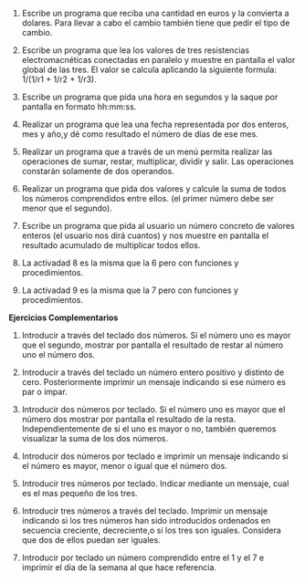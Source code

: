 1. Escribe un programa que reciba una cantidad en euros y la convierta a dolares. Para llevar a cabo el cambio también tiene que pedir el tipo de cambio.

2. Escribe un programa que lea los valores de tres resistencias
electromacnéticas conectadas en paralelo y muestre en pantalla el 
valor global de las tres. El valor se calcula aplicando la siguiente 
formula: 1/(1/r1 + 1/r2 + 1/r3).

3. Escribe un programa que pida una hora en segundos y la saque por pantalla en formato hh:mm:ss.

4. Realizar un programa que lea una fecha representada por dos enteros, mes y año,y dé como resultado el número de 
días de ese mes.

5. Realizar un programa que a través de un menú permita realizar las operaciones de sumar, restar, multiplicar, dividir y salir. Las operaciones constarán solamente de dos operandos.

6. Realizar un programa que pida dos valores y calcule la suma de todos los números comprendidos entre ellos. (el primer número debe ser menor que el segundo).

7. Escribe un programa que pida al usuario un número concreto de valores enteros (el usuario nos dirá cuantos) y nos muestre en pantalla el resultado acumulado de multiplicar todos ellos.

8. La activadad 8 es la misma que la 6 pero con funciones y procedimientos.

9. La activadad 9 es la misma que la 7 pero con funciones y procedimientos. 

**Ejercicios Complementarios**

1. Introducir a través del teclado dos números. Si el número uno es mayor que el segundo,
mostrar por pantalla el resultado de restar al número uno el número dos.

2. Introducir a través del teclado un número entero positivo y distinto de cero. Posteriormente
imprimir un mensaje indicando si ese número es par o impar.

3. Introducir dos números por teclado. Si el número uno es mayor que el número dos mostrar
por pantalla el resultado de la resta. Independientemente de si el uno es mayor o no,
también queremos visualizar la suma de los dos números.

4. Introducir dos números por teclado e imprimir un mensaje indicando si el número es mayor, menor o igual que el número dos.

5. Introducir tres números por teclado. Indicar mediante un mensaje, cual es el mas pequeño
de los tres. 

6. Introducir tres números a través del teclado. Imprimir un mensaje indicando si los tres
números han sido introducidos ordenados en secuencia creciente, decreciente,o si los tres
son iguales. Considera que dos de ellos puedan ser iguales.

7. Introducir por teclado un número comprendido entre el 1 y el 7 e imprimir el día de la
semana al que hace referencia.
